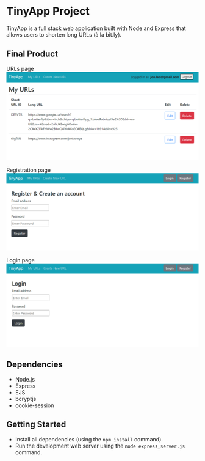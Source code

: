 # TinyApp Project

TinyApp is a full stack web application built with Node and Express that allows users to shorten long URLs (à la bit.ly).

## Final Product
URLs page
<img src="docs/urls_page.png">

Registration page
<img src="docs/register_page.png">

Login page
<img src="docs/login_page.png">

## Dependencies

- Node.js
- Express
- EJS
- bcryptjs
- cookie-session

## Getting Started

- Install all dependencies (using the `npm install` command).
- Run the development web server using the `node express_server.js` command.